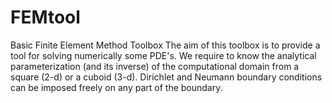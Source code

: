 # FEMtool
Basic Finite Element Method Toolbox
The aim of this toolbox is to provide a tool for solving numerically some PDE's. We require to know the analytical parameterization (and its inverse) of the computational domain from a square (2-d) or a cuboid (3-d). Dirichlet and Neumann boundary conditions can be imposed freely on any part of the boundary.
